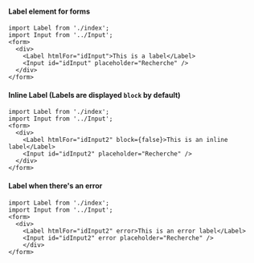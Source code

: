 #### Label element for forms

```
import Label from './index';
import Input from '../Input';
<form>
  <div>
    <Label htmlFor="idInput">This is a label</Label>
    <Input id="idInput" placeholder="Recherche" />
  </div>
</form>
```

#### Inline Label (Labels are displayed `block` by default)

```
import Label from './index';
import Input from '../Input';
<form>
  <div>
    <Label htmlFor="idInput2" block={false}>This is an inline label</Label>
    <Input id="idInput2" placeholder="Recherche" />
  </div>
</form>
```

#### Label when there's an error

```
import Label from './index';
import Input from '../Input';
<form>
  <div>
    <Label htmlFor="idInput2" error>This is an error label</Label>
    <Input id="idInput2" error placeholder="Recherche" />
    </div>
</form>
```
